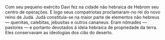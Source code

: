 ﻿Com seu pequeno exército Davi fez na cidade não hebraica de Hebrom seu centro de operações. E logo seus compatriotas proclamaram-no rei do novo reino de Judá. Judá constituía-se na maior parte de elementos não hebreus — quenitas, calebitas, jebusitas e outros cananeus. Eram nômades — pastores — e portanto devotados à ideia hebraica de propriedade da terra. Eles conservavam as ideologias dos clãs do deserto.
